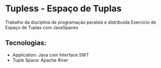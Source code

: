 # Tupless - Espaço de Tuplas
Trabalho da disciplina de programação paralela e distríbuida
Exercício de Espaço de Tuplas com JavaSpaces

## Tecnologias:
- Application: Java com Interface SWT
- Tuple Space: Apache River
